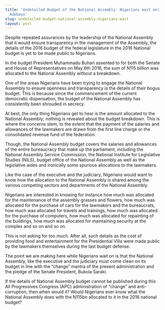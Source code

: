 ```yaml
---
title: 'Undetailed Budget of the National Assembly: Nigerians wait on!!! - Ishola
  Adebayo'
slug: undetailed-budget-national-assembly-nigerians-wait
layout: post
---
```


Despite repeated assurances by the leadership of the National Assembly that it would ensure transparency in the management of the Assembly, the details of the 2016 budget of the federal legislature in the 2016 National budget is yet to be made public to Nigerians.

In the budget President Muhammadu Buhari assented to for both the Senate and House of Representatives on May 6th 2016, the sum of N115 billion was allocated to the National Assembly without a breakdown.

One of the areas Nigerians have been trying to engage the National Assembly to ensure openness and transparency is the details of their bogus budget. This is because since the commencement of the current democratic dispensation, the budget of the National Assembly has consistently been shrouded in secrecy.

At best, the only thing Nigerians get to hear is the amount allocated to the National Assembly; nothing is revealed about the budget breakdown. This is where the concerns stem, to the extent that the payment of the salaries and allowances of the lawmakers are drawn from the first line charge or the consolidated revenue fund of the federation.

Though, the National Assembly budget covers the salaries and allowances of the entire bureaucracy that make up the parliament, including the National Assembly Service Commission, the National Institute for Legislative Studies (NILS), budget office of the National Assembly as well as the legislative aides and ironically some spurious allocations to the lawmakers.

Like the case of the executive and the judiciary, Nigerians would want to know how the allocation to the National Assembly is shared among the various competing sectors and departments of the National Assembly.

Nigerians are interested in knowing for instance how much was allocated for the maintenance of the assembly grasses and flowers, how much was allocated for the purchase of cars for the lawmakers and the bureaucrats, how much was allocated for travels and trainings, how much was allocated for the purchase of computers, how much was allocated for repainting of the buildings, how much was allocated for maintaining security at the complex and so on and so on.

This is not asking for too much. After all, such details as the cost of providing food and entertainment for the Presidential Villa were made public by the lawmakers themselves during the last budget defense.

The point we are making here while Nigerians wait on is that the National Assembly, like the executive and the judiciary must come clean on its budget in line with the “change” mantra of the present administration and the pledge of the Senate President, Bukola Saraki.

If the details of National Assembly budget cannot be published during this All Progressives Congress (APC) administration of “change” and anti-corruption, then when would it? Would Nigerians ever know what the National Assembly does with the N115bn allocated to it in the 2016 national budget?
